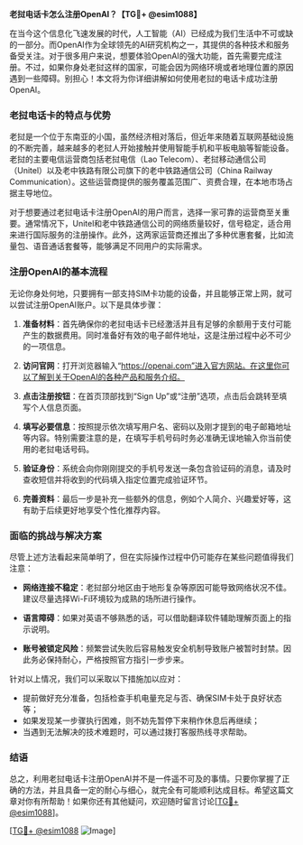 **老挝电话卡怎么注册OpenAI？【TG💪+ @esim1088】**

在当今这个信息化飞速发展的时代，人工智能（AI）已经成为我们生活中不可或缺的一部分。而OpenAI作为全球领先的AI研究机构之一，其提供的各种技术和服务备受关注。对于很多用户来说，想要体验OpenAI的强大功能，首先需要完成注册。不过，如果你身处老挝这样的国家，可能会因为网络环境或者地理位置的原因遇到一些障碍。别担心！本文将为你详细讲解如何使用老挝的电话卡成功注册OpenAI。

### 老挝电话卡的特点与优势

老挝是一个位于东南亚的小国，虽然经济相对落后，但近年来随着互联网基础设施的不断完善，越来越多的老挝人开始接触并使用智能手机和平板电脑等智能设备。老挝的主要电信运营商包括老挝电信（Lao Telecom）、老挝移动通信公司（Unitel）以及老中铁路有限公司旗下的老中铁路通信公司（China Railway Communication）。这些运营商提供的服务覆盖范围广、资费合理，在本地市场占据主导地位。

对于想要通过老挝电话卡注册OpenAI的用户而言，选择一家可靠的运营商至关重要。通常情况下，Unitel和老中铁路通信公司的网络质量较好，信号稳定，适合用来进行国际服务的注册操作。此外，这两家运营商还推出了多种优惠套餐，比如流量包、语音通话套餐等，能够满足不同用户的实际需求。

### 注册OpenAI的基本流程

无论你身处何地，只要拥有一部支持SIM卡功能的设备，并且能够正常上网，就可以尝试注册OpenAI账户。以下是具体步骤：

1. **准备材料**：首先确保你的老挝电话卡已经激活并且有足够的余额用于支付可能产生的数据费用。同时准备好有效的电子邮件地址，这是注册过程中必不可少的一项信息。

2. **访问官网**：打开浏览器输入“https://openai.com”进入官方网站。在这里你可以了解到关于OpenAI的各种产品和服务介绍。

3. **点击注册按钮**：在首页顶部找到“Sign Up”或“注册”选项，点击后会跳转至填写个人信息页面。

4. **填写必要信息**：按照提示依次填写用户名、密码以及刚才提到的电子邮箱地址等内容。特别需要注意的是，在填写手机号码时务必准确无误地输入你当前使用的老挝电话号码。

5. **验证身份**：系统会向你刚刚提交的手机号发送一条包含验证码的消息，请及时查收短信并将收到的代码填入指定位置完成验证环节。

6. **完善资料**：最后一步是补充一些额外的信息，例如个人简介、兴趣爱好等，这有助于后续更好地享受个性化推荐内容。

### 面临的挑战与解决方案

尽管上述方法看起来简单明了，但在实际操作过程中仍可能存在某些问题值得我们注意：

- **网络连接不稳定**：老挝部分地区由于地形复杂等原因可能导致网络状况不佳。建议尽量选择Wi-Fi环境较为成熟的场所进行操作。
  
- **语言障碍**：如果对英语不够熟悉的话，可以借助翻译软件辅助理解页面上的指示说明。

- **账号被锁定风险**：频繁尝试失败后容易触发安全机制导致账户被暂时封禁。因此务必保持耐心，严格按照官方指引一步步来。

针对以上情况，我们可以采取以下措施加以应对：

- 提前做好充分准备，包括检查手机电量充足与否、确保SIM卡处于良好状态等；
- 如果发现某一步骤执行困难，则不妨先暂停下来稍作休息后再继续；
- 当遇到无法解决的技术难题时，可以通过拨打客服热线寻求帮助。

### 结语

总之，利用老挝电话卡注册OpenAI并不是一件遥不可及的事情。只要你掌握了正确的方法，并且具备一定的耐心与细心，就完全有可能顺利达成目标。希望这篇文章对你有所帮助！如果你还有其他疑问，欢迎随时留言讨论[[TG💪+ @esim1088](https://t.me/s/esim1088)]。

[[TG💪+ @esim1088](https://t.me/s/esim1088) ![Image](https://i.postimg.cc/4NQfJmqS/Snipaste-2025-05-13-00-14-12.png)]